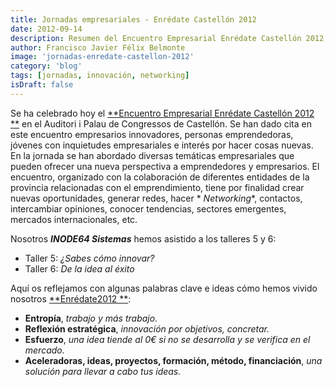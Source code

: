 ```yaml
---
title: Jornadas empresariales - Enrédate Castellón 2012
date: 2012-09-14
description: Resumen del Encuentro Empresarial Enrédate Castellón 2012, destacando talleres, networking y claves para la innovación y el emprendimiento.
author: Francisco Javier Félix Belmonte
image: 'jornadas-enredate-castellon-2012'
category: 'blog'
tags: [jornadas, innovación, networking]
isDraft: false
---
```


Se ha celebrado hoy el [**Encuentro Empresarial Enrédate Castellón 2012
**](http://ceeicastellon.emprenemjunts.es/index.php?op=63&mn=1196) en el Auditori i Palau de Congressos de Castellón. Se
han dado cita en este encuentro empresarios innovadores, personas emprendedoras, jóvenes con inquietudes empresariales e
interés por hacer cosas nuevas. En la jornada se han abordado diversas temáticas empresariales que pueden ofrecer una
nueva perspectiva a emprendedores y empresarios. El encuentro, organizado con la colaboración de diferentes entidades de
la provincia relacionadas con el emprendimiento, tiene por finalidad crear nuevas oportunidades, generar redes, hacer *
*Networking**, contactos, intercambiar opiniones, conocer tendencias, sectores emergentes, mercados internacionales,
etc.

Nosotros **_INODE64 Sistemas_** hemos asistido a los talleres 5 y 6:

- Taller 5: _¿Sabes cómo innovar?_
- Taller 6: _De la idea al éxito_

Aquí os reflejamos con algunas palabras clave e ideas cómo hemos vivido nosotros [**Enrédate2012
**](http://ceeicastellon.emprenemjunts.es/index.php?op=63&mn=1196):

- **Entropía**, _trabajo y más trabajo._
- **Reflexión estratégica**, _innovación por objetivos, concretar._
- **Esfuerzo**, _una idea tiende al 0€ si no se desarrolla y se verifica en el mercado._
- **Aceleradoras, ideas, proyectos, formación, método, financiación**, _una solución para llevar a cabo tus ideas._
